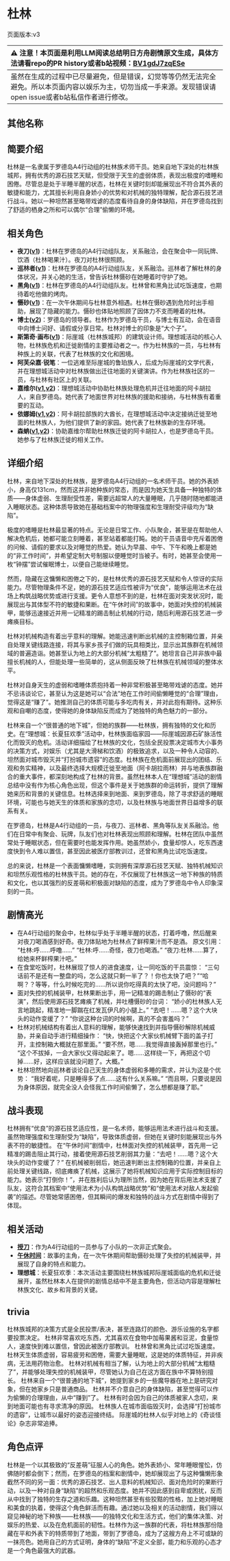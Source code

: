 # 杜林
页面版本:v3
 

| :warning: 注意！本页面是利用LLM阅读总结明日方舟剧情原文生成，具体方法请看repo的PR history或者b站视频：[BV1gdJ7zqESe](https://www.bilibili.com/video/BV1gdJ7zqESe/)         |
|:----------------------------|
| 虽然在生成的过程中已尽量避免，但是错误，幻觉等等仍然无法完全避免。所以本页面内容以娱乐为主，切勿当成一手来源。发现错误请open issue或者b站私信作者进行修改。|



## 其他名称

## 简要介绍
杜林是一名隶属于罗德岛A4行动组的杜林族术师干员。她来自地下深处的杜林族城邦，拥有优秀的源石技艺天赋，但受限于天生的虚弱体质，表现出极度的嗜睡和困倦。尽管总是处于半睡半醒的状态，杜林在关键时刻却能展现出不符合其外表的敏捷和能力，尤其擅长利用自身娇小的优势和对机械的独特理解，配合源石技艺进行战斗。她以一种坦然甚至略带戏谑的态度看待自身的身体缺陷，并在罗德岛找到了舒适的栖身之所和可以偶尔“合理”偷懒的环境。
## 相关角色
-   **夜刀([v1](../chars/char_502_nblade.md))**：杜林在罗德岛的A4行动组队友，关系融洽，会在聚会中一同玩牌、饮酒（杜林喝果汁）。夜刀对杜林很照顾。
-   **巡林者([v1](../chars/char_503_rang.md))**：杜林在罗德岛的A4行动组队友，关系融洽。巡林者了解杜林的身体状况，并关心她的生活，曾告诉杜林慑砂在她睡着时守护了她。
-   **黑角([v1](../chars/char_500_noirc.md))**：杜林在罗德岛的A4行动组队友。杜林曾和黑角比试吃饭速度，也期待着吃他做的烤肉。
-   **慑砂([v1](../chars/char_379_sesa.md))**：在一次午休期间与杜林意外相遇。杜林在慑砂遇到危险时出手相助，展现了隐藏的能力。慑砂也体贴地照顾了因体力不支而睡着的杜林。
-   **博士([v2](extended_char_bo_shi.md))**：罗德岛的领导者。杜林作为罗德岛干员，与博士有互动，会在语音中向博士问好、请假或分享日常。杜林对博士的印象是“大个子”。
-   **斯第奇·画布([v1](../chars/extended_char_5a4c3a.md))**：际崖城（杜林族城邦）的建筑设计师。理想城活动的核心人物，杜林族危机和迁徙剧情的主要推动者之一。作为杜林族的一员，与杜林有种族上的关联，代表了杜林族的文化和困境。
-   **阿芙朵嘉·锐笔**：一位逃难至际崖城的鲁珀族人，后成为际崖城的文学代表，并在理想城活动中对杜林族做出迁往地面的关键演讲。作为杜林族社区的一员，与杜林有社区上的关联。
-   **嘉维尔([v1](../chars/char_187_ccheal.md),[v2](char_187_ccheal.md))**：理想城活动中协助杜林族处理危机并迁往地面的阿卡胡拉人，来自罗德岛。她代表了地面世界对杜林族的援助和接纳，与杜林族有着重要的互动。
-   **依娜姆([v1](../chars/extended_char_yi_na_mu.md),[v2](extended_char_yi_na_mu.md))**：阿卡胡拉部族的大酋长，在理想城活动中决定接纳迁徙至地面的杜林族人，为他们提供了新的家园。她代表了杜林族新的生存环境。
-   **森蚺([v1](../chars/char_416_zumama.md),[v2](char_416_zumama.md))**：协助嘉维尔帮助杜林族迁徙的阿卡胡拉人，也是罗德岛干员。她参与了杜林族迁徙的相关工作。
## 详细介绍
杜林，来自地下深处的杜林族，是罗德岛A4行动组的一名术师干员。她的外表娇小，身高仅131cm，然而这并非她种族的常态，而是因为她天生具备一种独特的体质——身体虚弱、生理耐受性差，需要远超常人的大量睡眠，几乎随时随地都能进入睡眠状态。这种体质导致她在基础档案中的物理强度和生理耐受评级均为“缺陷”。

极度的嗜睡是杜林最显著的特点。无论是日常工作、小队聚会，甚至是在帮助他人解决危机后，她都可能立刻睡着，甚至站着都能打盹。她的干员语音中充斥着困倦的问候、请假的要求以及对睡觉的热爱。她认为早晨、中午、下午和晚上都是她的“非工作时间”，并希望定制大号制服以便睡觉时当被子。有时，她甚至会使用一枚“钟摆”尝试催眠博士，以便自己能继续睡觉。

然而，隐藏在这慵懒和困倦之下的，是杜林优秀的源石技艺天赋和令人惊讶的实际能力。尽管物理条件不足，她的源石技艺适应性被评为“优良”，能够运用法术在战场上构筑战略优势或进行支援。更令人意想不到的是，杜林在面对突发状况时，能展现出与其体型不符的敏捷和果断。在“午休时间”的故事中，她面对失控的机械装甲，能够迅速接近并用一记精准的踢击制止机械的行动，随后利用源石技艺进一步瘫痪目标。

杜林对机械构造有着出乎意料的理解。她能迅速判断出机械的主控制箱位置，并亲自处理关键线路连接，将其与家乡孩子们做的玩具相类比，显示出其族群在机械领域的普遍造诣。她甚至认为地上的大部分机械“太粗糙了”。她坦言自己并非族中最擅长机械的人，但能处理一些简单的，这从侧面反映了杜林族在机械领域的整体水平。

杜林对自身天生的虚弱和嗜睡体质抱持着一种非常积极甚至略带戏谑的态度。她并不忌讳谈论它，甚至认为这是她可以“合法”地在工作时间偷懒睡觉的“合理”理由，觉得这是“赚了”。她推测自己的体质可能与多吃肉有关，并对此抱有期待。这种乐观和自嘲的态度，使得她的身体缺陷反而成为了她独特的角色魅力的一部分。

杜林来自一个“很普通的地下城”，但她的族群——杜林族，拥有独特的文化和历史。在“理想城：长夏狂欢季”活动中，杜林族面临家园——际崖城因源石矿脉活性化而毁灭的危机。活动详细描绘了杜林族的文化，包括全民投票决定城市大小事务的决策方式，对娱乐（尤其是大滑梯和饮酒）的极致追求，以及一种令人动容的、坦然面对城市毁灭并“打扮城市遗容”的态度。杜林族在危机面前展现出的团结、乐观和务实精神，以及最终选择大规模迁徙至地面（阿卡胡拉雨林）并与地表族群融合的重大事件，都深刻地构成了杜林的背景。虽然杜林本人在“理想城”活动的剧情总结中没有作为核心角色出现，但这个事件是关于她族群的命运转折，提供了理解她来历和背景的关键信息。杜林选择来到地面、来到罗德岛，除了寻求舒适的睡眠环境，可能也与她天生的体质和家族的念叨，以及杜林族与地面世界日益增多的联系有关。

在罗德岛，杜林是A4行动组的一员，与夜刀、巡林者、黑角等队友关系融洽。他们在日常中有聚会、玩牌，队友们也对杜林表现出照顾和理解。杜林在团队中虽然常处于睡眠状态，但在需要时也能发挥作用。她虽然娇小，食量却惊人，吃东西速度快到令人难以置信，甚至因此被医疗部教训过，还曾和黑角比试吃饭速度。

总的来说，杜林是一个表面慵懒嗜睡，实则拥有深厚源石技艺天赋、独特机械知识和坦然乐观性格的杜林族干员。她的存在，不仅展现了杜林族这一地下种族的特质和文化，也以其强烈的反差萌和积极面对缺陷的态度，成为了罗德岛中令人印象深刻的一员。
## 剧情高光
*   在A4行动组的聚会中，杜林似乎处于半睡半醒的状态，打着呼噜，然后醒来对夜刀喝酒感到好奇。夜刀体贴地为杜林点了鲜榨果汁而不是酒。
    原文引用：
    “杜林:呼......呼噜......”
    “杜林:呼......奇怪，夜刀也喝酒。”
    “夜刀:杜林......算了，给她来杯鲜榨果汁吧。”
*   在食堂吃饭时，杜林展现了惊人的进食速度，让一同吃饭的干员震惊：
    “三句话前不是还有一整盘的吗，怎么这就只剩一半了？！你也太快了吧？”“哈啊？？等等，什么时候吃完的......所以说你吃得真的太快了吧，没问题吗？”
*   面对失控的机械装甲，杜林果断出手，用一记精准的踢击制止了慑砂的“表演”，然后使用源石技艺瘫痪了机械，并吐槽慑砂的台词：
    “娇小的杜林族人无言地跳起，精准地一脚踹在红发瓦伊凡的小腿上。”
    “去吧！......嗯？这个大块头的动作变缓了？”
    “你说这种台词的时候啊，真的不会害羞吗？”
*   杜林对机械结构有着出人意料的理解，能够快速找到并指导慑砂解除机械威胁，并亲自动手进行精细操作：
    “快，快把这个大家伙机械臂下面的盖子打开，主控制箱大概就在那里面。”
    “要不然，嗯......我觉得直接轰掉那里也行。”
    “这个不拔掉，一会大家伙又得动起来了。嗯......这样绕一下，再把这个切掉......好，这样应该就没问题了。大概。”
*   杜林坦然地向巡林者谈论自己天生的身体虚弱和多睡的需求，并认为这是个优势：
    “我好着呢，只是睡得多了点......这有什么关系嘛。”
    “而且啊，只要说是因为身体原因，就完全没人会怪我工作时间偷懒了，怎么想都是赚了耶。”
## 战斗表现
杜林拥有“优良”的源石技艺适应性，是一名术师，能够运用法术进行战斗和支援。虽然物理强度和生理耐受为“缺陷”，导致体质虚弱，但她在关键时刻能展现出与外表不符的敏捷性。
在“午休时间”剧情中，杜林面对失控的机械装甲，首先用一记精准的踢击阻止其行动，接着使用源石技艺削弱其力量：“去吧！......嗯？这个大块头的动作变缓了？” 在机械被削弱后，她迅速判断出主控制箱的位置，并亲自上前处理关键线路，彻底瘫痪了机械，这展示了她将机械知识应用于实际控制目标的能力。她表示“打倒你！”，并在胜利后认为理所当然，因为她在背后用法术支援了队友，这符合其档案中“使用法术为小队构筑战略优势”和“使用法术对敌人发起偷袭”的描述。尽管她常感困倦，但其瞬间的爆发和独特的战斗方式在剧情中得到了体现。
## 相关活动
-   **[授刀](../stories/story_nblade_set_1.md)**：作为A4行动组的一员参与了小队的一次非正式聚会。
-   **[午休时间](../stories/story_durin_set_1.md)**：故事的主角，在一次午休期间帮助慑砂处理了失控的机械装甲，并展现了自身的特点和能力。
-   **理想城**：长夏狂欢季：本次活动主要围绕杜林族城邦际崖城面临的危机和迁徙展开，虽然杜林本人在提供的剧情总结中不是主要角色，但活动内容是理解杜林族文化、故乡和背景的关键。
## trivia
杜林族城邦的决策方式是全民投票/表决，甚至连路灯的颜色、游乐设施的名字都要投票决定。
杜林非常喜欢吃东西，尤其喜欢在食物中加莓果酱和豆泥，食量惊人，速度快到难以置信，曾因此被医疗部教训。
杜林曾和黑角比试过吃饭速度。
杜林天生体质虚弱，容易疲劳和困倦，需要大量睡眠，这是她的体质特征，并非疾病，无法用药物治愈。
杜林对机械有相当了解，认为地上的大部分机械“太粗糙了”，并能够处理失控的机械装甲，尽管她认为自己在这方面在族中不算特别擅长。
杜林来自一个“很普通的地下城”，她提到家乡的一些魔导器在地上是研究对象，但在她家乡只是普通商品。
杜林并不介意自己的身体缺陷，甚至觉得可以作为偷懒的合理理由，从中“赚到”了。
杜林有时会因为自己的体质被家人念叨，来到地面可能也有寻求清净的原因。
杜林族人在城市面临毁灭时，会选择“打扮城市的遗容”，让城市以最好的姿态迎接终结。
际崖城的杜林人似乎对地上的《奇谈怪论》杂志非常追捧。
## 角色点评
杜林是一个以其极致的“反差萌”征服人心的角色。她外表娇小、常年睡眼惺忪，仿佛随时都会倒下；然而，在罗德岛的档案和剧情中，她却展现出了与这种慵懒形象截然不同的另一面：优秀的源石技艺、出人意料的机械知识、面对危险时的果断行动，以及一种对自身“缺陷”的超然和乐观态度。她并不因此感到自卑或困扰，反而从中找到了独特的生存之道和乐趣。这种坦然甚至有些狡黠的性格，加上她对睡眠和美食的执着，使得这个角色鲜活而有趣。通过她以及相关的活动剧情，我们得以窥见神秘的地下种族——杜林族——的独特文化和生活方式，他们的集体决策、对娱乐的热爱、以及在危机面前的韧性。杜林作为这一族群的代表，将杜林族那份隐藏在平和外表下的特质带到了地面，带到了罗德岛，成为了这艘方舟上不可或缺的一抹亮色。她用自己的方式证明，身体的“缺陷”不定义全部，能力和乐观的心态才是一个角色最强大的武器。